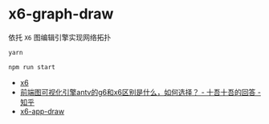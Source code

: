 # x6-graph-draw

依托 `X6` 图编辑引擎实现网络拓扑


```bash
yarn

npm run start
```


- [x6](https://antv-x6.gitee.io/)
- [前端图可视化引擎antv的g6和x6区别是什么，如何选择？ - 十吾十吾的回答 - 知乎](https://www.zhihu.com/question/435855401/answer/1639313761)
- [x6-app-draw](https://github.com/antvis/X6/tree/master/examples/x6-app-draw)